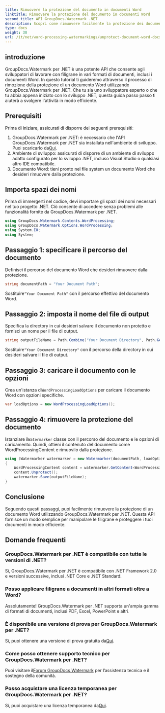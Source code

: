 ```yaml
---
title: Rimuovere la protezione del documento in documenti Word
linktitle: Rimuovere la protezione del documento in documenti Word
second_title: API GroupDocs.Watermark .NET
description: Scopri come rimuovere facilmente la protezione dei documenti Word utilizzando GroupDocs.Watermark per .NET. Segui la nostra guida passo passo.
type: docs
weight: 38
url: /it/net/word-processing-watermarkings/unprotect-document-word-docs/
---
```

## introduzione
GroupDocs.Watermark per .NET è una potente API che consente agli sviluppatori di lavorare con filigrane in vari formati di documenti, inclusi i documenti Word. In questo tutorial ti guideremo attraverso il processo di rimozione della protezione di un documento Word utilizzando GroupDocs.Watermark per .NET. Che tu sia uno sviluppatore esperto o che tu abbia appena iniziato con lo sviluppo .NET, questa guida passo passo ti aiuterà a svolgere l'attività in modo efficiente.
## Prerequisiti
Prima di iniziare, assicurati di disporre dei seguenti prerequisiti:
1.  GroupDocs.Watermark per .NET: è necessario che l'API GroupDocs.Watermark per .NET sia installata nell'ambiente di sviluppo. Puoi scaricarlo da[Qui](https://releases.groupdocs.com/Watermark/net/).
2. Ambiente di sviluppo: assicurati di disporre di un ambiente di sviluppo adatto configurato per lo sviluppo .NET, incluso Visual Studio o qualsiasi altro IDE compatibile.
3. Documento Word: tieni pronto nel file system un documento Word che desideri rimuovere dalla protezione.

## Importa spazi dei nomi
Prima di immergerti nel codice, devi importare gli spazi dei nomi necessari nel tuo progetto .NET. Ciò consente di accedere senza problemi alle funzionalità fornite da GroupDocs.Watermark per .NET.
```csharp
using GroupDocs.Watermark.Contents.WordProcessing;
using GroupDocs.Watermark.Options.WordProcessing;
using System.IO;
using System;
```
## Passaggio 1: specificare il percorso del documento
Definisci il percorso del documento Word che desideri rimuovere dalla protezione.
```csharp
string documentPath = "Your Document Path";
```
 Sostituire`"Your Document Path"` con il percorso effettivo del documento Word.
## Passaggio 2: imposta il nome del file di output
Specifica la directory in cui desideri salvare il documento non protetto e fornisci un nome per il file di output.
```csharp
string outputFileName = Path.Combine("Your Document Directory", Path.GetFileName(documentPath));
```
 Sostituire`"Your Document Directory"` con il percorso della directory in cui desideri salvare il file di output.
## Passaggio 3: caricare il documento con le opzioni
 Crea un'istanza di`WordProcessingLoadOptions` per caricare il documento Word con opzioni specifiche.
```csharp
var loadOptions = new WordProcessingLoadOptions();
```
## Passaggio 4: rimuovere la protezione del documento
 Istanziare il`Watermarker` classe con il percorso del documento e le opzioni di caricamento. Quindi, ottieni il contenuto del documento come WordProcessingContent e rimuovilo dalla protezione.
```csharp
using (Watermarker watermarker = new Watermarker(documentPath, loadOptions))
{
    WordProcessingContent content = watermarker.GetContent<WordProcessingContent>();
    content.Unprotect();
    watermarker.Save(outputFileName);
}
```

## Conclusione
Seguendo questi passaggi, puoi facilmente rimuovere la protezione di un documento Word utilizzando GroupDocs.Watermark per .NET. Questa API fornisce un modo semplice per manipolare le filigrane e proteggere i tuoi documenti in modo efficiente.
## Domande frequenti
### GroupDocs.Watermark per .NET è compatibile con tutte le versioni di .NET?
Sì, GroupDocs.Watermark per .NET è compatibile con .NET Framework 2.0 e versioni successive, inclusi .NET Core e .NET Standard.
### Posso applicare filigrane a documenti in altri formati oltre a Word?
Assolutamente! GroupDocs.Watermark per .NET supporta un'ampia gamma di formati di documenti, inclusi PDF, Excel, PowerPoint e altri.
### È disponibile una versione di prova per GroupDocs.Watermark per .NET?
 Sì, puoi ottenere una versione di prova gratuita da[Qui](https://releases.groupdocs.com/).
### Come posso ottenere supporto tecnico per GroupDocs.Watermark per .NET?
 Puoi visitare il[Forum GroupDocs.Watermark](https://forum.groupdocs.com/c/watermark/19) per l’assistenza tecnica e il sostegno della comunità.
### Posso acquistare una licenza temporanea per GroupDocs.Watermark per .NET?
 Sì, puoi acquistare una licenza temporanea da[Qui](https://purchase.groupdocs.com/temporary-license/).